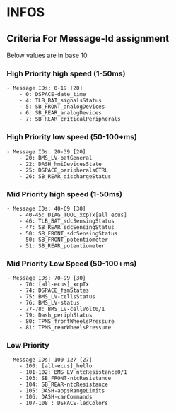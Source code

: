 # INFOS
## Criteria For Message-Id assignment
Below values are in base 10
### High Priority high speed (1-50ms) 
```
- Message IDs: 0-19 [20]
    - 0: DSPACE-date_time
    - 4: TLB_BAT_signalsStatus
    - 5: SB_FRONT_analogDevices
    - 6: SB_REAR_analogDevices
    - 7: SB_REAR_criticalPeripherals
```
### High Priority low speed (50-100+ms)
```
- Message IDs: 20-39 [20] 
    - 20: BMS_LV-batGeneral
    - 22: DASH_hmiDevicesState
    - 25: DSPACE_peripheralsCTRL
    - 26: SB_REAR_dischargeStatus
```
### Mid Priority high speed (1-50ms)
```
- Message IDs: 40-69 [30] 
    - 40-45: DIAG_TOOL_xcpTx[all ecus]
    - 46: TLB_BAT_sdcSensingStatus
    - 47: SB_REAR_sdcSensingStatus
    - 50: SB_FRONT_sdcSensingStatus
    - 50: SB_FRONT_potentiometer
    - 51: SB_REAR_potentiometer
```
### Mid Priority Low Speed (50-100+ms)
```
- Message IDs: 70-99 [30] 
    - 70: [all-ecus]_xcpTx
    - 74: DSPACE_fsmStates
    - 75: BMS_LV-cellsStatus
    - 76: BMS_LV-status
    - 77-78: BMS_LV-cellVolt0/1
    - 79: Dash_periphStatus
    - 80: TPMS_frontWheelsPressure
    - 81: TPMS_rearWheelsPressure
```
### Low Priority
```
- Message IDs: 100-127 [27] 
    - 100: [all-ecus]_hello
    - 101-102: BMS_LV_ntcResistance0/1
    - 103: SB_FRONT-ntcResistance
    - 104: SB_REAR-ntcResistance
    - 105: DASH-appsRangeLimits
    - 106: DASH-carCommands
    - 107-108 : DSPACE-ledColors
```